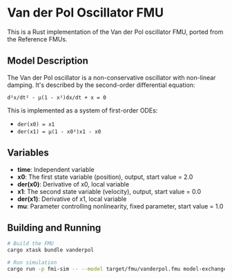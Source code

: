 # Van der Pol Oscillator FMU

This is a Rust implementation of the Van der Pol oscillator FMU, ported from the Reference FMUs.

## Model Description

The Van der Pol oscillator is a non-conservative oscillator with non-linear damping. It's described by the second-order differential equation:

```
d²x/dt² - μ(1 - x²)dx/dt + x = 0
```

This is implemented as a system of first-order ODEs:
- `der(x0) = x1`
- `der(x1) = μ(1 - x0²)x1 - x0`

## Variables

- **time**: Independent variable
- **x0**: The first state variable (position), output, start value = 2.0
- **der(x0)**: Derivative of x0, local variable
- **x1**: The second state variable (velocity), output, start value = 0.0
- **der(x1)**: Derivative of x1, local variable
- **mu**: Parameter controlling nonlinearity, fixed parameter, start value = 1.0

## Building and Running

```bash
# Build the FMU
cargo xtask bundle vanderpol

# Run simulation
cargo run -p fmi-sim -- --model target/fmu/vanderpol.fmu model-exchange
```
